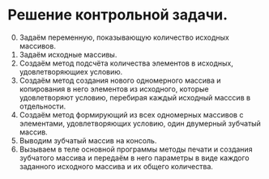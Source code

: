 # Решение контрольной задачи.
0. Задаём переменную, показывающую количество исходных массивов.
1. Задаём исходные массивы.
2. Создаём метод подсчёта количества элементов в исходных, удовлетворяющиех условию.
3. Создаём метод создания нового одномерного массива и копирования в него элементов из исходного, которые удовлетворяют условию, перебирая каждый исходный масссив в отдельности.
4. Создаём метод формирующий из всех одномерных массивов с элементами, удовлетворяющих условию, один двумерный зубчатый массив.
5. Выводим зубчатый массив на консоль.
6. Вызываем в теле основной программы методы печати и создания зубчатого массива и передаём в него параметры в виде каждого заданного исходного массива и их общего количества.